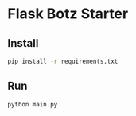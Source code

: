 # Flask Botz Starter

## Install

```bash
pip install -r requirements.txt
```

## Run

```bash
python main.py
```
